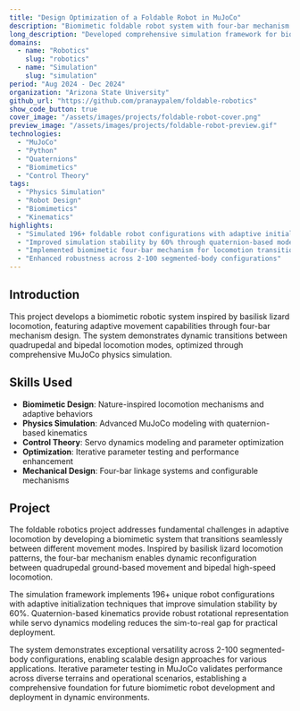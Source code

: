 ```yaml
---
title: "Design Optimization of a Foldable Robot in MuJoCo"
description: "Biomimetic foldable robot system with four-bar mechanism design for adaptive quadrupedal/bipedal locomotion"
long_description: "Developed comprehensive simulation framework for biomimetic foldable robot configurations in MuJoCo inspired by basilisk lizard locomotion, implementing quaternion-based kinematics, servo dynamics modeling, and adaptive initialization techniques to improve simulation stability by 60%."
domains:
  - name: "Robotics"
    slug: "robotics"
  - name: "Simulation"
    slug: "simulation"
period: "Aug 2024 - Dec 2024"
organization: "Arizona State University"
github_url: "https://github.com/pranaypalem/foldable-robotics"
show_code_button: true
cover_image: "/assets/images/projects/foldable-robot-cover.png"
preview_image: "/assets/images/projects/foldable-robot-preview.gif"
technologies:
  - "MuJoCo"
  - "Python"
  - "Quaternions"
  - "Biomimetics"
  - "Control Theory"
tags:
  - "Physics Simulation"
  - "Robot Design"
  - "Biomimetics"
  - "Kinematics"
highlights:
  - "Simulated 196+ foldable robot configurations with adaptive initialization"
  - "Improved simulation stability by 60% through quaternion-based modeling"
  - "Implemented biomimetic four-bar mechanism for locomotion transitions"
  - "Enhanced robustness across 2-100 segmented-body configurations"
---
```


## Introduction

This project develops a biomimetic robotic system inspired by basilisk lizard locomotion, featuring adaptive movement capabilities through four-bar mechanism design. The system demonstrates dynamic transitions between quadrupedal and bipedal locomotion modes, optimized through comprehensive MuJoCo physics simulation.

## Skills Used

- **Biomimetic Design**: Nature-inspired locomotion mechanisms and adaptive behaviors
- **Physics Simulation**: Advanced MuJoCo modeling with quaternion-based kinematics
- **Control Theory**: Servo dynamics modeling and parameter optimization
- **Optimization**: Iterative parameter testing and performance enhancement
- **Mechanical Design**: Four-bar linkage systems and configurable mechanisms

## Project

The foldable robotics project addresses fundamental challenges in adaptive locomotion by developing a biomimetic system that transitions seamlessly between different movement modes. Inspired by basilisk lizard locomotion patterns, the four-bar mechanism enables dynamic reconfiguration between quadrupedal ground-based movement and bipedal high-speed locomotion.

The simulation framework implements 196+ unique robot configurations with adaptive initialization techniques that improve simulation stability by 60%. Quaternion-based kinematics provide robust rotational representation while servo dynamics modeling reduces the sim-to-real gap for practical deployment.

The system demonstrates exceptional versatility across 2-100 segmented-body configurations, enabling scalable design approaches for various applications. Iterative parameter testing in MuJoCo validates performance across diverse terrains and operational scenarios, establishing a comprehensive foundation for future biomimetic robot development and deployment in dynamic environments.